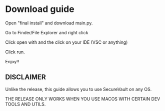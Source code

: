 # Download guide

Open "final install" and download main.py.

Go to Finder/File Explorer and right click

Click open with and the click on your IDE (VSC or anything)

Click run.

Enjoy!!


## DISCLAIMER

Unlike the release, this guide allows you to use SecureVault on any OS. 

THE RELEASE ONLY WORKS WHEN YOU USE MACOS WITH CERTAIN DEV TOOLS AND UTILS.
